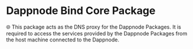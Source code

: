 # Dappnode Bind Core Package

🌐 This package acts as the DNS proxy for the Dappnode Packages. It is required to access the services provided by the Dappnode Packages from the host machine connected to the Dappnode.
